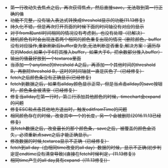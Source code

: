 - ~~第一行改动失去焦点之后，再次获得焦点，然后直接save，无法取到第一行正确的值~~
- ~~功能不完整，没有输入表达式转换成threshold显示的功能(11.13修复)~~
- ~~持久化不错，但是再次打开页面的时候下面的时间轴没有对应的显示~~
-  ~~对于from和until时间相同的情况没有考虑到，也没有处理（已解决）~~
-  ~~随机颜色有时会出现连着两个相同的颜色重复出现的情况（删除颜色，buffer没有对应操作,重新刷新后buffer变为空,无法判断是否重复,解决方案：遍历存在的Model,如果小于6将其推入buffer，如果大于6，把余数部分推入buffer）~~
-  ~~输出的值最好放到一个textarea里面~~
-  ~~当添加一个anytime的threshold A之后，再添加一个其他时间的threshold B，再删除threshold B，这时的时间轴就一直是灰色了（已经修复）~~
-  ~~fetch之后颜色条没有正确显示(已经修复)~~
-  ~~fetch到数据之后，如果有allday颜色显示正常，但是当点击allday的save按钮时，颜色条会被清空（已经修复）~~
-  ~~修复当allday在第一行时，第二行添加其他颜色的时候，timechart会expand的问题~~
-  ~~修复ESC和点击其他地方退出时，触发editfromTime的问题~~
-  ~~相同颜色存在的时候，改变其中一个的长度，另一个会被删除(2016.11.13已经修复)~~
-  ~~当fetch数据之后，改变最长的那个颜色条，save之后，被覆盖的颜色会消失，必须重新点save之后才能正确显示。~~
-  ~~修改数据的时候,textarea显示不正确（已经修复）~~
-  ~~fetch到all day（由相同time改变的all day）数据的时候，显示不正确(初步判定是endtime没有清空导致)(直接在fetch时候判定，(11.13修复))~~
-  ~~相同time产生的all day具有expand（(11.13修复)）~~